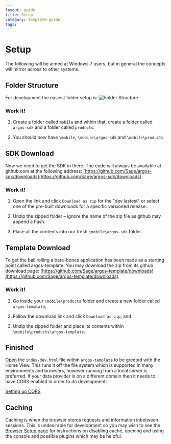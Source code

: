 ---
layout: guide
title: Setup
category: template-guide
tags: 
---
# Setup
The following will be aimed at Windows 7 users, but in general the concepts will mirror across to other systems.

## Folder Structure
For development the easiest folder setup is:
![Folder Structure](http://sage.github.com/argos/images/template-guide/setup_folders.png)


### Work it!

1.	Create a folder called `mobile` and within that, create a folder called `argos-sdk` and a folder called `products`.

2.	You should now have `\mobile`, `\mobile\argos-sdk` and `\mobile\products`.

## SDK Download
Now we need to get the SDK in there. The code will always be available at github.com at the following address:
[https://github.com/Sage/argos-sdk/downloads](https://github.com/Sage/argos-sdk/downloads)

### Work it!

1.	Open the link and click `Download as zip` for the "dev lastest" or select one of the pre-built downloads for a specific versioned release.

2.	Unzip the zipped folder – ignore the name of the zip file as github may append a hash.

3.	Place all the contents into our fresh `\mobile\argos-sdk` folder.

## Template Download
To get the ball rolling a bare-bones application has been made as a starting point called argos-template. You may download the zip from its github download page:
[https://github.com/Sage/argos-template/downloads](https://github.com/Sage/argos-template/downloads)

### Work it!

1.	Go inside your `\mobile\products` folder and create a new folder called `argos-template`;

2.	Follow the download link and click `Download as zip`; and

3.	Unzip the zipped folder and place its contents within `\mobile\products\argos-template`.

## Finished
Open the `index-dev.html` file within `argos-template` to be greeted with the Home View. This runs it off the file system which is supported in many environments and browsers, however running from a local server is preferred. If your data provider is on a different domain then it needs to have CORS enabled in order to do development:

[Setting up CORS](https://github.com/Sage/argos-sdk/wiki/Setting-Up-CORS)

## Caching
Caching is when the browser stores requests and information inbetween sessions. This is undesirable for development so you may wish to see the [Browser Setup page](Browser-Setup.html) for instructions on disabling cache, opening and using the console and possible plugins which may be helpful.